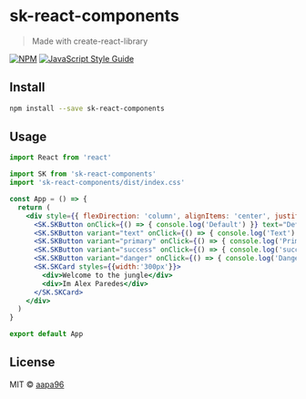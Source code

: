 # sk-react-components

> Made with create-react-library

[![NPM](https://img.shields.io/npm/v/sk-react-components.svg)](https://www.npmjs.com/package/sk-react-components) [![JavaScript Style Guide](https://img.shields.io/badge/code_style-standard-brightgreen.svg)](https://standardjs.com)

## Install

```bash
npm install --save sk-react-components
```

## Usage

```jsx
import React from 'react'

import SK from 'sk-react-components'
import 'sk-react-components/dist/index.css'

const App = () => {
  return (
    <div style={{ flexDirection: 'column', alignItems: 'center', justifyContent: 'center', display: 'flex', flex: 1, height: '100vh' }}>
      <SK.SKButton onClick={() => { console.log('Default') }} text="Default" />
      <SK.SKButton variant="text" onClick={() => { console.log('Text') }} text="Text" />
      <SK.SKButton variant="primary" onClick={() => { console.log('Primary') }} text="Primary" />
      <SK.SKButton variant="success" onClick={() => { console.log('success') }} text="success" />
      <SK.SKButton variant="danger" onClick={() => { console.log('Danger') }} text="Danger" />
      <SK.SKCard styles={{width:'300px'}}>
        <div>Welcome to the jungle</div>
        <div>Im Alex Paredes</div>
      </SK.SKCard>
    </div>
  )
}

export default App

```

## License

MIT © [aapa96](https://github.com/aapa96)

